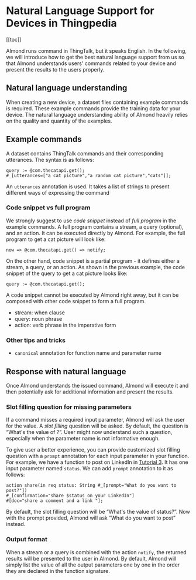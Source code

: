# Natural Language Support for Devices in Thingpedia

[[toc]]

Almond runs command in ThingTalk, but it speaks English. 
In the following, we will introduce how to get the best natural language support from us
so that Almond understands users' commands related to your device
and present the results to the users properly. 

## Natural language understanding
When creating a new device, a dataset files containing example commands is required. 
These example commands provide the training data for your device. 
The natural language understanding ability of Almond heavily relies on the quality 
and quantity of the examples. 

## Example commands
A dataset contains ThingTalk commands and their corresponding utterances. 
The syntax is as follows:
```tt
query := @com.thecatapi.get();
#_[utterances=["a cat picture","a random cat picture","cats"]];
```
An `utterances` annotation is used. It takes a list of strings to present different ways of expressing the command

### Code snippet vs full program
We strongly suggest to use _code snippet_ instead of _full program_ in the example commands.
A full program contains a stream, a query (optional), and an action. It can be executed directly by Almond.
For example, the full program to get a cat picture will look like:
```tt
now => @com.thecatapi.get() => notify;
```
On the other hand, code snippet is a partial program - it defines either a stream, a query, or an action.
As shown in the previous example, the code snippet of the query to get a cat picture looks like:
```tt
query := @com.thecatapi.get();
```
A code snippet cannot be executed by Almond right away, but it can be composed with other 
code snippet to form a full program. 


- stream: when clause
- query: noun phrase
- action: verb phrase in the imperative form

### Other tips and tricks
- `canonical` annotation for function name and parameter name

## Response with natural language
Once Almond understands the issued command, Almond will execute it
and then potentially ask for additional information and present the results.

### Slot filling question for missing parameters
If a command misses a required input parameter, Almond will ask the user for the value.
A _slot filling_ question will be asked. 
By default, the question is “What's the value of <parameter-name>?”.
User might now understand such a question, especially when the parameter name is not informative enough.

To give user a better experience, you can provide customized slot filling question 
with a `prompt` annotation for each input parameter in your function.
For example, we have a function to post on LinkedIn in [Tutorial 3](/doc/thingpedia-tutorial-linkedin.md).
It has one input parameter named `status`. 
We can add `prompt` annotation to it as follows:
```tt
action share(in req status: String #_[prompt="What do you want to post?"])
#_[confirmation="share $status on your LinkedIn"]
#[doc="share a comment and a link "];
```

By default, the slot filling question will be “What's the value of status?”.
Now with the prompt provided, Almond will ask “What do you want to post” instead. 

### Output format
When a stream or a query is combined with the action `notify`, 
the returned results will be presented to the user in Almond. 
By default, Almond will simply list the value of all the output parameters one by one 
in the order they are declared in the function signature.